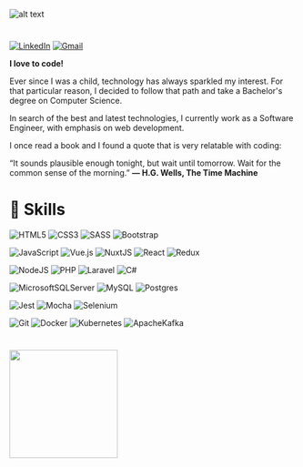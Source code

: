 ![alt text](https://i.imgur.com/UqLi5jK.png)

#

[![LinkedIn](https://img.shields.io/badge/Gustavo%20Mancuzo-392560?style=for-the-badge&logo=linkedin&logoColor=white)](https://in.linkedin.com/in/gustavosmanc)
[![Gmail](https://img.shields.io/badge/gustavosmanc@gmail.com-392560?style=for-the-badge&logo=gmail&logoColor=white&link=mailto:gustavosmanc@gmail.com)](mailto:gustavosmanc@gmail.com)

**I love to code!**

Ever since I was a child, technology has always sparkled my interest. For that particular reason, I decided to follow that path and take a Bachelor's degree on Computer Science.

In search of the best and latest technologies, I currently work as a Software Engineer, with emphasis on web development.

I once read a book and I found a quote that is very relatable with coding:

“It sounds plausible enough tonight, but wait until tomorrow. Wait for the common sense of the morning.”
**― H.G. Wells, The Time Machine**

# 🚀 Skills

![HTML5](https://img.shields.io/badge/html5-392560.svg?style=for-the-badge&logo=html5&logoColor=white)
![CSS3](https://img.shields.io/badge/css3-392560.svg?style=for-the-badge&logo=css3&logoColor=white)
![SASS](https://img.shields.io/badge/SASS-392560.svg?style=for-the-badge&logo=SASS&logoColor=white)
![Bootstrap](https://img.shields.io/badge/bootstrap-392560.svg?style=for-the-badge&logo=bootstrap&logoColor=white)

![JavaScript](https://img.shields.io/badge/javascript-392560.svg?style=for-the-badge&logo=javascript&logoColor=white)
![Vue.js](https://img.shields.io/badge/vuejs-392560.svg?style=for-the-badge&logo=vuedotjs&logoColor=white)
![NuxtJS](https://img.shields.io/badge/Nuxt-392560?style=for-the-badge&logo=nuxt.js&logoColor=white)
![React](https://img.shields.io/badge/react-392560.svg?style=for-the-badge&logo=react&logoColor=white)
![Redux](https://img.shields.io/badge/redux-392560.svg?style=for-the-badge&logo=redux&logoColor=white)

![NodeJS](https://img.shields.io/badge/node.js-392560?style=for-the-badge&logo=node.js&logoColor=white)
![PHP](https://img.shields.io/badge/php-392560.svg?style=for-the-badge&logo=php&logoColor=white)
![Laravel](https://img.shields.io/badge/laravel-392560.svg?style=for-the-badge&logo=laravel&logoColor=white)
![C#](https://img.shields.io/badge/c%23-392560.svg?style=for-the-badge&logo=c-sharp&logoColor=white)

![MicrosoftSQLServer](https://img.shields.io/badge/Microsoft%20SQL%20Sever-392560?style=for-the-badge&logo=microsoft%20sql%20server&logoColor=white)
![MySQL](https://img.shields.io/badge/mysql-392560.svg?style=for-the-badge&logo=mysql&logoColor=white)
![Postgres](https://img.shields.io/badge/postgres-392560.svg?style=for-the-badge&logo=postgresql&logoColor=white)

![Jest](https://img.shields.io/badge/-jest-392560?style=for-the-badge&logo=jest&logoColor=white)
![Mocha](https://img.shields.io/badge/-mocha-392560?style=for-the-badge&logo=mocha&logoColor=white)
![Selenium](https://img.shields.io/badge/Selenium-392560?style=for-the-badge&logo=Selenium&logoColor=white)

![Git](https://img.shields.io/badge/git-392560.svg?style=for-the-badge&logo=git&logoColor=white)
![Docker](https://img.shields.io/badge/docker-392560.svg?style=for-the-badge&logo=docker&logoColor=white)
![Kubernetes](https://img.shields.io/badge/kubernetes-392560.svg?style=for-the-badge&logo=kubernetes&logoColor=white)
![ApacheKafka](https://img.shields.io/badge/Apache_Kafka-392560?style=for-the-badge&logo=apache-kafka&logoColor=white)

#

<img src = "https://github-readme-stats.vercel.app/api?username=gustavosmanc&show_icons=true&title_color=392560&text_color=392560&icon_color=392560" height = 190>
